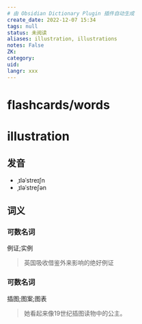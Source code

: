 ```yaml
---
# 由 Obsidian Dictionary Plugin 插件自动生成
create_date: 2022-12-07 15:34
tags: null
status: 未阅读 
aliases: illustration, illustrations
notes: False
ZK: 
category: 
uid: 
langr: xxx
---
```

# flashcards/words

# illustration

## 发音

- ˌɪləˈstreɪʃn
- ˌɪləˈstreʃən

## 词义

### 可数名词

例证;实例

> 英国吸收借鉴外来影响的绝好例证

### 可数名词

插图;图案;图表

> 她看起来像19世纪插图读物中的公主。




